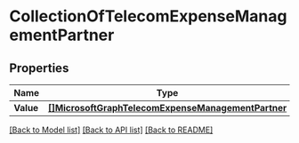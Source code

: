 # CollectionOfTelecomExpenseManagementPartner

## Properties

Name | Type | Description | Notes
------------ | ------------- | ------------- | -------------
**Value** | [**[]MicrosoftGraphTelecomExpenseManagementPartner**](microsoft.graph.telecomExpenseManagementPartner.md) |  | [optional] 

[[Back to Model list]](../README.md#documentation-for-models) [[Back to API list]](../README.md#documentation-for-api-endpoints) [[Back to README]](../README.md)


